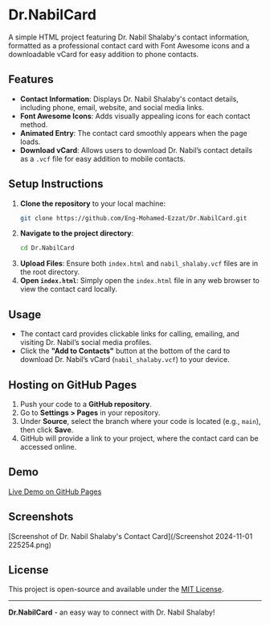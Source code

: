# Dr.NabilCard

A simple HTML project featuring Dr. Nabil Shalaby's contact information, formatted as a professional contact card with Font Awesome icons and a downloadable vCard for easy addition to phone contacts.

## Features
- **Contact Information**: Displays Dr. Nabil Shalaby's contact details, including phone, email, website, and social media links.
- **Font Awesome Icons**: Adds visually appealing icons for each contact method.
- **Animated Entry**: The contact card smoothly appears when the page loads.
- **Download vCard**: Allows users to download Dr. Nabil’s contact details as a `.vcf` file for easy addition to mobile contacts.

## Setup Instructions
1. **Clone the repository** to your local machine:
    ```bash
    git clone https://github.com/Eng-Mohamed-Ezzat/Dr.NabilCard.git
    ```
2. **Navigate to the project directory**:
    ```bash
    cd Dr.NabilCard
    ```
3. **Upload Files**: Ensure both `index.html` and `nabil_shalaby.vcf` files are in the root directory.
4. **Open `index.html`**: Simply open the `index.html` file in any web browser to view the contact card locally.

## Usage
- The contact card provides clickable links for calling, emailing, and visiting Dr. Nabil’s social media profiles.
- Click the **"Add to Contacts"** button at the bottom of the card to download Dr. Nabil’s vCard (`nabil_shalaby.vcf`) to your device.

## Hosting on GitHub Pages
1. Push your code to a **GitHub repository**.
2. Go to **Settings > Pages** in your repository.
3. Under **Source**, select the branch where your code is located (e.g., `main`), then click **Save**.
4. GitHub will provide a link to your project, where the contact card can be accessed online.

## Demo
[Live Demo on GitHub Pages](https://Eng-Mohamed-Ezzat.github.io/Dr.NabilCard/)

## Screenshots
[Screenshot of Dr. Nabil Shalaby's Contact Card](/Screenshot 2024-11-01 225254.png)

## License
This project is open-source and available under the [MIT License](LICENSE).

---

**Dr.NabilCard** - an easy way to connect with Dr. Nabil Shalaby!
